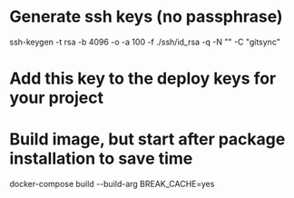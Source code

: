 # Generate ssh keys (no passphrase)
ssh-keygen -t rsa -b 4096 -o -a 100 -f ./ssh/id_rsa -q -N "" -C "gitsync"

# Add this key to the deploy keys for your project

# Build image, but start after package installation to save time
docker-compose build --build-arg BREAK_CACHE=yes
